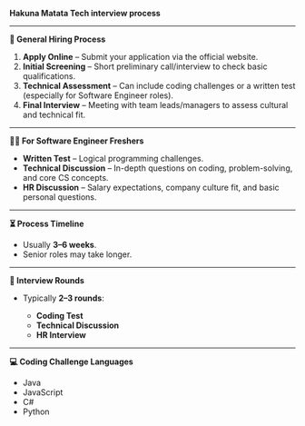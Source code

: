 **Hakuna Matata Tech interview process**

---

**📌 General Hiring Process**

1. **Apply Online** – Submit your application via the official website.
2. **Initial Screening** – Short preliminary call/interview to check basic qualifications.
3. **Technical Assessment** – Can include coding challenges or a written test (especially for Software Engineer roles).
4. **Final Interview** – Meeting with team leads/managers to assess cultural and technical fit.

---

**👩‍💻 For Software Engineer Freshers**

* **Written Test** – Logical programming challenges.
* **Technical Discussion** – In-depth questions on coding, problem-solving, and core CS concepts.
* **HR Discussion** – Salary expectations, company culture fit, and basic personal questions.

---

**⏳ Process Timeline**

* Usually **3–6 weeks**.
* Senior roles may take longer.

---

**📜 Interview Rounds**

* Typically **2–3 rounds**:

  * **Coding Test**
  * **Technical Discussion**
  * **HR Interview**

---

**💻 Coding Challenge Languages**

* Java
* JavaScript
* C#
* Python

